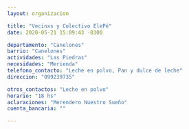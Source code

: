 ```yaml
---
layout: organizacion

title: "Vecinxs y Colectivo ElePé"
date: 2020-05-21 15:09:43 -0300

departamento: "Canelones"
barrio: "Canelones"
actividades: "Las Piedras"
necesidades: "Merienda"
telefono_contacto: "Leche en polvo, Pan y dulce de leche"
direccion: "099239735"

otros_contactos: "Leche en polvo"
horario: "18 hs"
aclaraciones: "Merendero Nuestro Sueño"
cuenta_bancaria: ""

---
```

